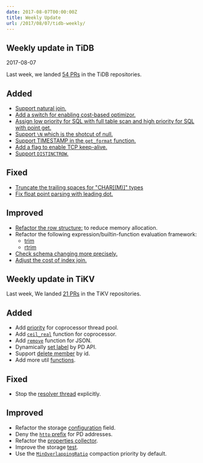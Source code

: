 ```yaml
---
date: 2017-08-07T00:00:00Z
title: Weekly Update
url: /2017/08/07/tidb-weekly/
---
```


## Weekly update in TiDB

2017-08-07

Last week, we landed [54 PRs](https://github.com/pingcap/tidb/pulls?utf8=%E2%9C%93&q=is%3Apr%20is%3Amerged%20merged%3A2017-07-31..2017-08-06%20) in the TiDB repositories.

## Added
* [Support natural join.](https://github.com/pingcap/tidb/pull/3861)
* [Add a switch for enabling cost-based optimizor.](https://github.com/pingcap/tidb/pull/3877)
* [Assign low priority for SQL with full table scan and high priority for SQL with point get.](https://github.com/pingcap/tidb/pull/3881)
* [Support `\N` which is the shotcut of null.](https://github.com/pingcap/tidb/pull/3943)
* [Support TIMESTAMP in the `get_format` function.](https://github.com/pingcap/tidb/pull/3976)
* [Add a flag to enable TCP keep-alive.](https://github.com/pingcap/tidb/pull/3995)
* [Support `DISTINCTROW`.](https://github.com/pingcap/tidb/pull/4017)

## Fixed
* [Truncate the trailing spaces for "CHAR[(M)]" types](https://github.com/pingcap/tidb/pull/3878)
* [Fix float point parsing with leading dot.](https://github.com/pingcap/tidb/pull/3964)


## Improved
* [Refactor the row structure:](https://github.com/pingcap/tidb/pull/3758) to reduce memory allocation.
* Refactor the following expression/builtin-function evaluation framework:
  - [trim](https://github.com/pingcap/tidb/pull/3936)
  - [rtrim](https://github.com/pingcap/tidb/pull/3939)
* [Check schema changing more precisely.](https://github.com/pingcap/tidb/pull/3999)
* [Adjust the cost of index join.](https://github.com/pingcap/tidb/pull/4014)

## Weekly update in TiKV

Last week, We landed [21 PRs](https://github.com/search?utf8=%E2%9C%93&q=repo%3Apingcap%2Ftikv+repo%3Apingcap%2Fpd+is%3Apr+is%3Amerged+merged%3A2017-07-30..2017-08-05&type=Issues) in the TiKV repositories.

## Added

* Add [priority](https://github.com/pingcap/tikv/pull/2079) for coprocessor thread pool.
* Add [`ceil_real`](https://github.com/pingcap/tikv/pull/2105) function for coprocessor.
* Add [`remove`](https://github.com/pingcap/tikv/pull/2091) function for JSON.
* Dynamically [set label](https://github.com/pingcap/pd/pull/689) by PD API.
* Support [delete member](https://github.com/pingcap/pd/pull/695) by id.
* Add more util [functions](https://github.com/pingcap/tikv/pull/2100).

## Fixed

* Stop the [resolver thread](https://github.com/pingcap/tikv/pull/2104) explicitly.

## Improved

* Refactor the storage [configuration](https://github.com/pingcap/tikv/pull/2102) field.
* Deny the [`http` prefix](https://github.com/pingcap/tikv/pull/2101) for PD addresses.
* Refactor the [properties collector](https://github.com/pingcap/tikv/pull/2096).
* Improve the storage [test](https://github.com/pingcap/tikv/pull/2108).
* Use the [`MinOverlappingRatio`](https://github.com/pingcap/tikv/pull/2117) compaction priority by default.